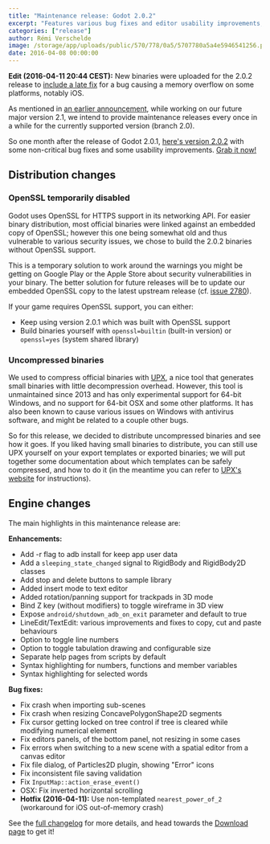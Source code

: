 ```yaml
---
title: "Maintenance release: Godot 2.0.2"
excerpt: "Features various bug fixes and editor usability improvements, notably in the script editor. This time, the official binaries are also built without OpenSSL and not compressed with UPX."
categories: ["release"]
author: Rémi Verschelde
image: /storage/app/uploads/public/570/778/0a5/5707780a5a4e5946541256.png
date: 2016-04-08 00:00:00
---
```


**Edit (2016-04-11 20:44 CEST):** New binaries were uploaded for the 2.0.2 release to [include a late fix](https://github.com/godotengine/godot/commit/e8a0b2462b11528838ad5890f2146a84a9e70f93) for a bug causing a memory overflow on some platforms, notably iOS.

As mentioned in [an earlier announcement](article/updates-on-the-release-cycle-and-godot-2-0-1), while working on our future major version 2.1, we intend to provide maintenance releases every once in a while for the currently supported version (branch 2.0).

So one month after the release of Godot 2.0.1, [here's version 2.0.2](/download) with some non-critical bug fixes and some usability improvements. [Grab it now!](/download)

## Distribution changes

### OpenSSL temporarily disabled

Godot uses OpenSSL for HTTPS support in its networking API. For easier binary distribution, most official binaries were linked against an embedded copy of OpenSSL; however this one being somewhat old and thus vulnerable to various security issues, we chose to build the 2.0.2 binaries without OpenSSL support.

This is a temporary solution to work around the warnings you might be getting on Google Play or the Apple Store about security vulnerabilities in your binary. The better solution for future releases will be to update our embedded OpenSSL copy to the latest upstream release (cf. [issue 2780](https://github.com/godotengine/godot/issues/2780)).

If your game requires OpenSSL support, you can either:

- Keep using version 2.0.1 which was built with OpenSSL support
- Build binaries yourself with `openssl=builtin` (built-in version) or `openssl=yes` (system shared library)

### Uncompressed binaries

We used to compress official binaries with [UPX](http://upx.sourceforge.net), a nice tool that generates small binaries with little decompression overhead. However, this tool is unmaintained since 2013 and has only experimental support for 64-bit Windows, and no support for 64-bit OSX and some other platforms. It has also been known to cause various issues on Windows with antivirus software, and might be related to a couple other bugs.

So for this release, we decided to distribute uncompressed binaries and see how it goes. If you liked having small binaries to distribute, you can still use UPX yourself on your export templates or exported binaries; we will put together some documentation about which templates can be safely compressed, and how to do it (in the meantime you can refer to [UPX's website](http://upx.sourceforge.net) for instructions).

## Engine changes

The main highlights in this maintenance release are:

**Enhancements:**

- Add -r flag to adb install for keep app user data
- Add a `sleeping_state_changed` signal to RigidBody and RigidBody2D classes
- Add stop and delete buttons to sample library
- Added insert mode to text editor
- Added rotation/panning support for trackpads in 3D mode
- Bind Z key (without modifiers) to toggle wireframe in 3D view
- Expose `android/shutdown_adb_on_exit` parameter and default to true
- LineEdit/TextEdit: various improvements and fixes to copy, cut and paste behaviours
- Option to toggle line numbers
- Option to toggle tabulation drawing and configurable size
- Separate help pages from scripts by default
- Syntax highlighting for numbers, functions and member variables
- Syntax highlighting for selected words

**Bug fixes:**

- Fix crash when importing sub-scenes
- Fix crash when resizing ConcavePolygonShape2D segments
- Fix cursor getting locked on tree control if tree is cleared while modifying numerical element
- Fix editors panels, of the bottom panel, not resizing in some cases
- Fix errors when switching to a new scene with a spatial editor from a canvas editor
- Fix file dialog, of Particles2D plugin, showing "Error" icons
- Fix inconsistent file saving validation
- Fix `InputMap::action_erase_event()`
- OSX: Fix inverted horizontal scrolling
- **Hotfix (2016-04-11):** Use non-templated `nearest_power_of_2` (workaround for iOS out-of-memory crash)

See the [full changelog](http://downloads.tuxfamily.org/godotengine/2.0.2/Godot_v2.0.2_stable_changelog.txt) for more details, and head towards the [Download page](/download) to get it!
